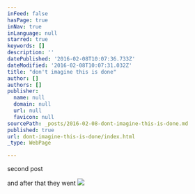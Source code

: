 ```yaml
---
inFeed: false
hasPage: true
inNav: true
inLanguage: null
starred: true
keywords: []
description: ''
datePublished: '2016-02-08T10:07:36.733Z'
dateModified: '2016-02-08T10:07:31.032Z'
title: "don't imagine this is done"
author: []
authors: []
publisher:
  name: null
  domain: null
  url: null
  favicon: null
sourcePath: _posts/2016-02-08-dont-imagine-this-is-done.md
published: true
url: dont-imagine-this-is-done/index.html
_type: WebPage

---
```

second post

and after that they went
![](https://the-grid-user-content.s3-us-west-2.amazonaws.com/98226a6c-9a7e-411e-9e9d-794bc03c967a.jpg)